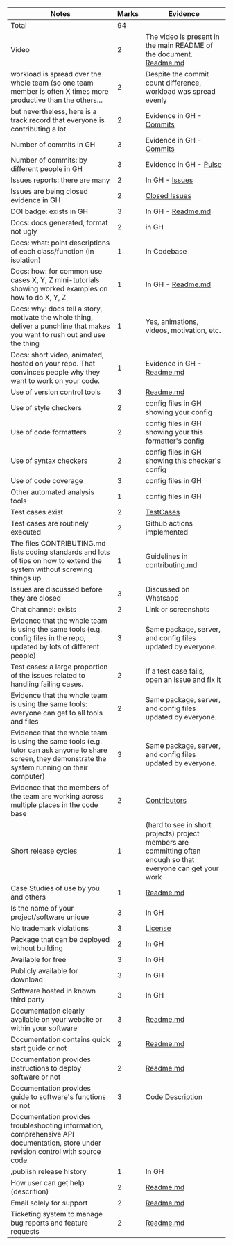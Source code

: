 |Notes|Marks| Evidence|
|-----|---|---------|
|Total|94|
|Video|2|   The video is present in the main README of the document. [Readme.md](https://github.com/Kashika08/ShopSync/blob/main/README.md)|
|workload is spread over the whole team (so one team member is often X times more productive than the others...|2| Despite the commit count difference, workload was spread evenly|
|but nevertheless, here is a track record that everyone is contributing a lot|2| Evidence in GH - [Commits](https://github.com/Kashika08/ShopSync/commits/main)|
|Number of commits	in GH|3| Evidence in GH - [Commits](https://github.com/Kashika08/ShopSync/commits/main)|
|Number of commits: by different people	in GH|3| Evidence in GH - [Pulse](https://github.com/Kashika08/ShopSync/pulse)|
|Issues reports: there are many|2| In GH - [Issues](https://github.com/Kashika08/ShopSync/issues?q=is%3Aopen+is%3Aissue)|
|Issues are being closed	evidence in GH|2| [Closed Issues](https://github.com/Kashika08/ShopSync/issues?q=is%3Aissue+is%3Aclosed)|
|DOI badge: exists	in GH|3| In GH - [Readme.md](https://github.com/Kashika08/ShopSync/blob/main/README.md)|
|Docs: docs generated, format not ugly |2| in GH| 
|Docs: what: point descriptions of each class/function (in isolation)|1| In Codebase |
|Docs: how: for common use cases X, Y, Z mini-tutorials showing worked examples on how to do X, Y, Z|1| In GH - [Readme.md](https://github.com/Kashika08/ShopSync/blob/main/README.md) |
|Docs: why: docs tell a story, motivate the whole thing, deliver a punchline that makes you want to rush out and use the thing |1| Yes, animations, videos, motivation, etc.|
|Docs: short video, animated, hosted on your repo. That convinces people why they want to work on your code.	|1| Evidence in GH - [Readme.md](https://github.com/Kashika08/ShopSync/blob/main/README.md)|
|Use of version control tools	|3| [Readme.md](https://github.com/Kashika08/ShopSync/blob/main/README.md) |
|Use of style checkers|2|	config files in GH showing your config |
|Use of code formatters|2|	config files in GH showing your this formatter's config|
|Use of syntax checkers|2| config files in GH showing this checker's config|
|Use of code coverage|3| 	config files in GH|
|Other automated analysis tools|1| config files in GH|
|Test cases exist|2| [TestCases](https://github.com/Kashika08/ShopSync/tree/main/tests)|
|Test cases are routinely executed|2| Github actions implemented|
|The files CONTRIBUTING.md lists coding standards and lots of tips on how to extend the system without screwing things up  |1|Guidelines in contributing.md |
|Issues are discussed before they are closed |3| Discussed on Whatsapp |
|Chat channel: exists|2|	Link or screenshots |
|Evidence that the whole team is using the same tools (e.g. config files in the repo, updated by lots of different people) |3| Same package, server, and config files updated by everyone. |
|Test cases: a large proportion of the issues related to handling failing cases.|2| If a test case fails, open an issue and fix it|
|Evidence that the whole team is using the same tools: everyone can get to all tools and files|2| Same package, server, and config files updated by everyone. |
|Evidence that the whole team is using the same tools (e.g. tutor can ask anyone to share screen, they demonstrate the system running on their computer)|3| Same package, server, and config files updated by everyone. | 
|Evidence that the members of the team are working across multiple places in the code base	|2| [Contributors](https://github.com/Kashika08/ShopSync/graphs/contributors)
|Short release cycles|1|(hard to see in short projects) project members are committing often enough so that everyone can get your work|
|Case Studies of use by you and others|1|[Readme.md](https://github.com/Kashika08/ShopSync/blob/main/README.md)|
|Is the name of your project/software unique|3| In GH|
|No trademark violations|3|[License](https://github.com/Kashika08/ShopSync/blob/main/LICENSE)|
|Package that can be deployed without building|2|In GH|
|Available for free|3|In GH|
|Publicly available for download|3|In GH|
|Software hosted in known third party|3|In GH|
|Documentation clearly available on your website or within your software|3|[Readme.md](https://github.com/Kashika08/ShopSync/blob/main/README.md)|
|Documentation contains quick start guide or not|2|[Readme.md](https://github.com/Kashika08/ShopSync/blob/main/README.md)|
|Documentation provides instructions to deploy software or not|2|[Readme.md](https://github.com/Kashika08/ShopSync/blob/main/README.md)|
|Documentation provides guide to software's functions or not|3|[Code Description](https://github.com/Kashika08/ShopSync/blob/main/docs/Code%20Description.pdf)|
|Documentation provides troubleshooting information, comprehensive API documentation, store under revision control with source code
,publish release history|1|In GH|
|How user can get help (descrition)|2|[Readme.md](https://github.com/Kashika08/ShopSync/blob/main/README.md)|
|Email solely for support|2|[Readme.md](https://github.com/Kashika08/ShopSync/blob/main/README.md)|
|Ticketing system to manage bug reports and feature requests|2|[Readme.md](https://github.com/Kashika08/ShopSync/blob/main/README.md)|
